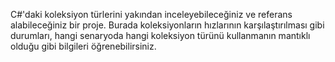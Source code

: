 C#'daki koleksiyon türlerini yakından inceleyebileceğiniz ve referans alabileceğiniz bir proje.
Burada koleksiyonların hızlarının karşılaştırılması gibi durumları, hangi senaryoda hangi koleksiyon türünü kullanmanın mantıklı olduğu gibi bilgileri öğrenebilirsiniz.
